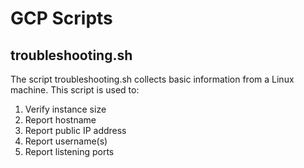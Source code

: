 # GCP Scripts
## troubleshooting.sh
The script troubleshooting.sh collects basic information from a Linux machine. This script is used to:
1. Verify instance size
2. Report hostname
3. Report public IP address
4. Report username(s)
5. Report listening ports
